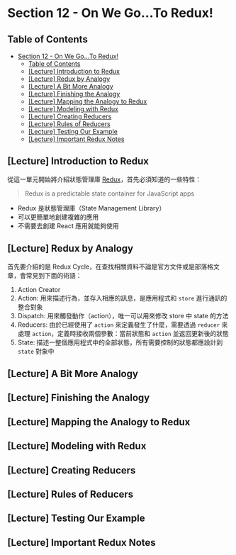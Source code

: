 # Section 12 - On We Go...To Redux!

## Table of Contents

- [Section 12 - On We Go...To Redux!](#section-12---on-we-goto-redux)
  - [Table of Contents](#table-of-contents)
  - [[Lecture] Introduction to Redux](#lecture-introduction-to-redux)
  - [[Lecture] Redux by Analogy](#lecture-redux-by-analogy)
  - [[Lecture] A Bit More Analogy](#lecture-a-bit-more-analogy)
  - [[Lecture] Finishing the Analogy](#lecture-finishing-the-analogy)
  - [[Lecture] Mapping the Analogy to Redux](#lecture-mapping-the-analogy-to-redux)
  - [[Lecture] Modeling with Redux](#lecture-modeling-with-redux)
  - [[Lecture] Creating Reducers](#lecture-creating-reducers)
  - [[Lecture] Rules of Reducers](#lecture-rules-of-reducers)
  - [[Lecture] Testing Our Example](#lecture-testing-our-example)
  - [[Lecture] Important Redux Notes](#lecture-important-redux-notes)

## [Lecture] Introduction to Redux

從這一單元開始將介紹狀態管理庫 [Redux](https://redux.js.org/)，首先必須知道的一些特性：

> Redux is a predictable state container for JavaScript apps

- Redux 是狀態管理庫（State Management Library）
- 可以更簡單地創建複雜的應用
- 不需要去創建 React 應用就能夠使用

## [Lecture] Redux by Analogy

首先要介紹的是 Redux Cycle，在查找相關資料不論是官方文件或是部落格文章，會常見到下面的術語：

1. Action Creator
2. Action: 用來描述行為，並存入相應的訊息，是應用程式和 `store` 進行通訊的整合對象
3. Dispatch: 用來觸發動作（action），唯一可以用來修改 store 中 state 的方法
4. Reducers: 由於已經使用了 `action` 來定義發生了什麼，需要透過 `reducer` 來處理 `action`，定義時接收兩個參數：當前狀態和 `action` 並返回更新後的狀態
5. State: 描述一整個應用程式中的全部狀態，所有需要控制的狀態都應設計到 `state` 對象中

## [Lecture] A Bit More Analogy

## [Lecture] Finishing the Analogy

## [Lecture] Mapping the Analogy to Redux

## [Lecture] Modeling with Redux

## [Lecture] Creating Reducers

## [Lecture] Rules of Reducers

## [Lecture] Testing Our Example

## [Lecture] Important Redux Notes
